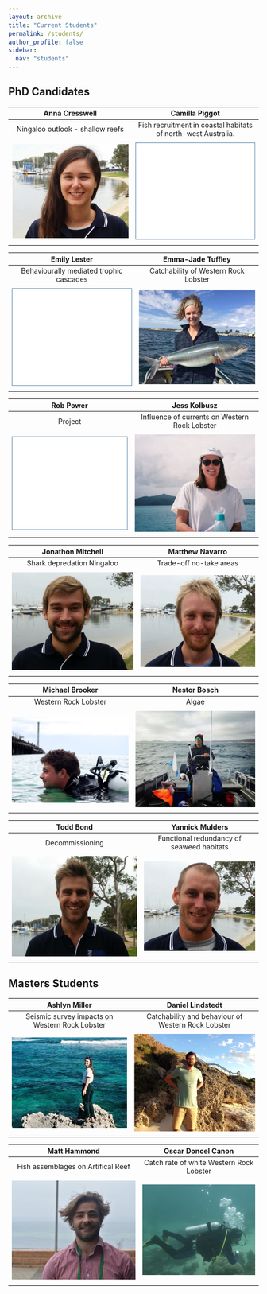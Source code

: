 ```yaml
---
layout: archive
title: "Current Students"
permalink: /students/
author_profile: false
sidebar:
  nav: "students"
---
```

## PhD Candidates

**Anna Cresswell**  |  **Camilla Piggot**
:-------------:|:-------------:
Ningaloo outlook - shallow reefs | Fish recruitment in coastal habitats of north-west Australia. 
<a href="https://brookegibbons.github.io/students/anna-cresswell/"><img src='/images/Anna_WS.jpg' vspace="5"></a>|<a href="https://brookegibbons.github.io/students/camilla-piggot/"><img src='/images/blank.png' vspace="5"></a>

**Emily Lester**| **Emma-Jade Tuffley**
:-------------:|:-------------:
Behaviourally mediated trophic cascades | Catchability of Western Rock Lobster 
<a href="https://brookegibbons.github.io/students/emily-lester/"><img src='/images/blank.png' vspace="5"></a>|<a href="https://brookegibbons.github.io/students/emma-jade-tuffley/"><img src='/images/MJ_WS.jpg' vspace="5"></a>

**Rob Power**|**Jess Kolbusz**
:-------------:|:-------------:
Project | Influence of currents on Western Rock Lobster
<a href="https://brookegibbons.github.io/students/emily-lester/"><img src='/images/blank.png' vspace="5"></a>|<a href="https://brookegibbons.github.io/students/jess-kolbusz/"><img src='/images/Jess_WS.jpg' vspace="5"></a>

**Jonathon Mitchell**|  **Matthew Navarro**
:-------------:|:-------------:
Shark depredation Ningaloo | Trade-off no-take areas
<a href="https://brookegibbons.github.io/students/jonathon-mitchell/"><img src='/images/Jon_WS.jpg' vspace="5"></a>|<a href="https://brookegibbons.github.io/students/matthew-navarro/"><img src='/images/Matt_N_WS.jpg' vspace="5"></a>

 **Michael Brooker**|  **Nestor Bosch** 
:-------------:|:-------------:
Western Rock Lobster | Algae
<a href="https://brookegibbons.github.io/students/michael-brooker/"><img src='/images/Brooker_WS.jpg' vspace="5"></a>|<a href="https://brookegibbons.github.io/students/nestor-bosch/"><img src='/images/Nestor_WS.jpg' vspace="5"></a>

 **Todd Bond**  | **Yannick Mulders**
:-------------:|:-------------:
Decommissioning | Functional redundancy of seaweed habitats
<a href="https://brookegibbons.github.io/students/todd-bond/"><img src='/images/Todd_WS.jpg' vspace="5"></a>|<a href="https://brookegibbons.github.io/students/yannick-mulders/"><img src='/images/Yannick_WS.jpg' vspace="5"></a>

## Masters Students

**Ashlyn Miller** | **Daniel Lindstedt**
:-------------:|:-------------:
Seismic survey impacts on Western Rock Lobster | Catchability and behaviour of Western Rock Lobster
<a href="https://brookegibbons.github.io/students/ashlyn-miller/"><img src='/images/Ash_WS.jpg' vspace="5"></a>|<a href="https://brookegibbons.github.io/students/daniel-lindstedt/"><img src='/images/Dan_WS.jpg' vspace="5"></a>
 
**Matt Hammond**| **Oscar Doncel Canon**
:-------------:|:-------------:
Fish assemblages on Artifical Reef | Catch rate of white Western Rock Lobster
<a href="https://brookegibbons.github.io/students/matt-hammond/"><img src='/images/Matt_WS.JPG' vspace="5"></a>|<a href="https://brookegibbons.github.io/students/oscar-doncel-canon/"><img src='/images/Oscar_WS.jpg' vspace="5"></a>
